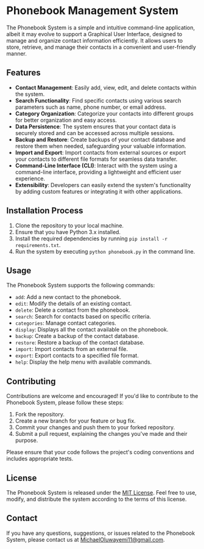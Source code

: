 # Phonebook Management System

The Phonebook System is a simple and intuitive command-line application, albeit it may evolve to support a Graphical User Interface, designed to manage and organize contact information efficiently. It allows users to store, retrieve, and manage their contacts in a convenient and user-friendly manner.


## Features

- **Contact Management**: Easily add, view, edit, and delete contacts within the system.
- **Search Functionality**: Find specific contacts using various search parameters such as name, phone number, or email address.
- **Category Organization**: Categorize your contacts into different groups for better organization and easy access.
- **Data Persistence**: The system ensures that your contact data is securely stored and can be accessed across multiple sessions.
- **Backup and Restore**: Create backups of your contact database and restore them when needed, safeguarding your valuable information.
- **Import and Export**: Import contacts from external sources or export your contacts to different file formats for seamless data transfer.
- **Command-Line Interface (CLI)**: Interact with the system using a command-line interface, providing a lightweight and efficient user experience.
- **Extensibility**: Developers can easily extend the system's functionality by adding custom features or integrating it with other applications.


## Installation Process

1. Clone the repository to your local machine.
2. Ensure that you have Python 3.x installed.
3. Install the required dependencies by running `pip install -r requirements.txt`.
4. Run the system by executing `python phonebook.py` in the command line.


## Usage

The Phonebook System supports the following commands:

- `add`: Add a new contact to the phonebook.
- `edit`: Modify the details of an existing contact.
- `delete`: Delete a contact from the phonebook.
- `search`: Search for contacts based on specific criteria.
- `categories`: Manage contact categories.
- `display`: Displays all the contact available on the phonebook.
- `backup`: Create a backup of the contact database.
- `restore`: Restore a backup of the contact database.
- `import`: Import contacts from an external file.
- `export`: Export contacts to a specified file format.
- `help`: Display the help menu with available commands.


## Contributing

Contributions are welcome and encouraged! If you'd like to contribute to the Phonebook System, please follow these steps:

1. Fork the repository.
2. Create a new branch for your feature or bug fix.
3. Commit your changes and push them to your forked repository.
4. Submit a pull request, explaining the changes you've made and their purpose.

Please ensure that your code follows the project's coding conventions and includes appropriate tests.


## License

The Phonebook System is released under the [MIT License](LICENSE). Feel free to use, modify, and distribute the system according to the terms of this license.


## Contact

If you have any questions, suggestions, or issues related to the Phonebook System, please contact us at [MichaelOluwayemi11@gmail.com](mailto:MichaelOluwayemi11@gmail.com).
